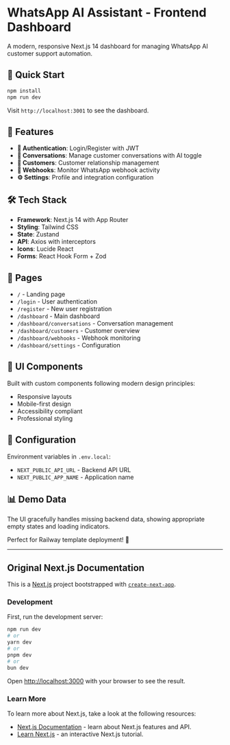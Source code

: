 # WhatsApp AI Assistant - Frontend Dashboard

A modern, responsive Next.js 14 dashboard for managing WhatsApp AI customer support automation.

## 🚀 Quick Start

```bash
npm install
npm run dev
```

Visit `http://localhost:3001` to see the dashboard.

## 🎯 Features

- **🔐 Authentication**: Login/Register with JWT
- **💬 Conversations**: Manage customer conversations with AI toggle
- **👥 Customers**: Customer relationship management
- **🔗 Webhooks**: Monitor WhatsApp webhook activity
- **⚙️ Settings**: Profile and integration configuration

## 🛠️ Tech Stack

- **Framework**: Next.js 14 with App Router
- **Styling**: Tailwind CSS
- **State**: Zustand
- **API**: Axios with interceptors
- **Icons**: Lucide React
- **Forms**: React Hook Form + Zod

## 📱 Pages

- `/` - Landing page
- `/login` - User authentication
- `/register` - New user registration
- `/dashboard` - Main dashboard
- `/dashboard/conversations` - Conversation management
- `/dashboard/customers` - Customer overview
- `/dashboard/webhooks` - Webhook monitoring
- `/dashboard/settings` - Configuration

## 🎨 UI Components

Built with custom components following modern design principles:
- Responsive layouts
- Mobile-first design
- Accessibility compliant
- Professional styling

## 🔧 Configuration

Environment variables in `.env.local`:
- `NEXT_PUBLIC_API_URL` - Backend API URL
- `NEXT_PUBLIC_APP_NAME` - Application name

## 📊 Demo Data

The UI gracefully handles missing backend data, showing appropriate empty states and loading indicators.

Perfect for Railway template deployment! 🚀

---

## Original Next.js Documentation

This is a [Next.js](https://nextjs.org) project bootstrapped with [`create-next-app`](https://nextjs.org/docs/app/api-reference/cli/create-next-app).

### Development

First, run the development server:

```bash
npm run dev
# or
yarn dev
# or
pnpm dev
# or
bun dev
```

Open [http://localhost:3000](http://localhost:3000) with your browser to see the result.

### Learn More

To learn more about Next.js, take a look at the following resources:

- [Next.js Documentation](https://nextjs.org/docs) - learn about Next.js features and API.
- [Learn Next.js](https://nextjs.org/learn) - an interactive Next.js tutorial.
